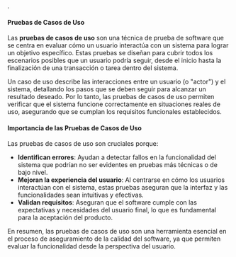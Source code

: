 .
#### Pruebas de Casos de Uso

Las **pruebas de casos de uso** son una técnica de prueba de software que se centra en evaluar cómo un usuario interactúa con un sistema para lograr un objetivo específico. Estas pruebas se diseñan para cubrir todos los escenarios posibles que un usuario podría seguir, desde el inicio hasta la finalización de una transacción o tarea dentro del sistema.

Un caso de uso describe las interacciones entre un usuario (o "actor") y el sistema, detallando los pasos que se deben seguir para alcanzar un resultado deseado. Por lo tanto, las pruebas de casos de uso permiten verificar que el sistema funcione correctamente en situaciones reales de uso, asegurando que se cumplan los requisitos funcionales establecidos.

#### Importancia de las Pruebas de Casos de Uso

Las pruebas de casos de uso son cruciales porque:
- **Identifican errores**: Ayudan a detectar fallos en la funcionalidad del sistema que podrían no ser evidentes en pruebas más técnicas o de bajo nivel.
- **Mejoran la experiencia del usuario**: Al centrarse en cómo los usuarios interactúan con el sistema, estas pruebas aseguran que la interfaz y las funcionalidades sean intuitivas y efectivas.
- **Validan requisitos**: Aseguran que el software cumple con las expectativas y necesidades del usuario final, lo que es fundamental para la aceptación del producto.

En resumen, las pruebas de casos de uso son una herramienta esencial en el proceso de aseguramiento de la calidad del software, ya que permiten evaluar la funcionalidad desde la perspectiva del usuario.